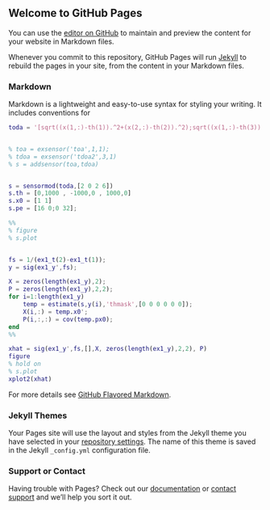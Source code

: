 ## Welcome to GitHub Pages

You can use the [editor on GitHub](https://github.com/Denani/Pagestest/edit/master/index.md) to maintain and preview the content for your website in Markdown files.

Whenever you commit to this repository, GitHub Pages will run [Jekyll](https://jekyllrb.com/) to rebuild the pages in your site, from the content in your Markdown files.

### Markdown

Markdown is a lightweight and easy-to-use syntax for styling your writing. It includes conventions for

```matlab
toda = '[sqrt((x(1,:)-th(1)).^2+(x(2,:)-th(2)).^2);sqrt((x(1,:)-th(3)).^2+(x(2,:)-th(4)).^2) - sqrt((x(1,:)-th(5)).^2+(x(2,:)-th(6)).^2)]';


% toa = exsensor('toa',1,1);
% tdoa = exsensor('tdoa2',3,1)
% s = addsensor(toa,tdoa)


s = sensormod(toda,[2 0 2 6])
s.th = [0,1000 , -1000,0 , 1000,0]
s.x0 = [1 1]
s.pe = [16 0;0 32];

%%
% figure
% s.plot


fs = 1/(ex1_t(2)-ex1_t(1));
y = sig(ex1_y',fs);

X = zeros(length(ex1_y),2);
P = zeros(length(ex1_y),2,2);
for i=1:length(ex1_y)
    temp = estimate(s,y(i),'thmask',[0 0 0 0 0 0]);
    X(i,:) = temp.x0';
    P(i,:,:) = cov(temp.px0);
end
%%

xhat = sig(ex1_y',fs,[],X, zeros(length(ex1_y),2,2), P)
figure
% hold on
% s.plot
xplot2(xhat)

```

For more details see [GitHub Flavored Markdown](https://guides.github.com/features/mastering-markdown/).

### Jekyll Themes

Your Pages site will use the layout and styles from the Jekyll theme you have selected in your [repository settings](https://github.com/Denani/Pagestest/settings). The name of this theme is saved in the Jekyll `_config.yml` configuration file.

### Support or Contact

Having trouble with Pages? Check out our [documentation](https://help.github.com/categories/github-pages-basics/) or [contact support](https://github.com/contact) and we’ll help you sort it out.
